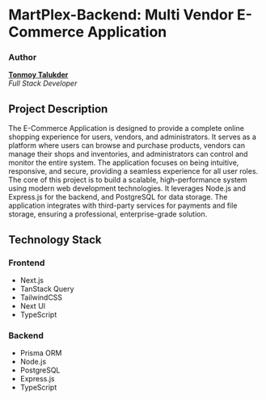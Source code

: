 # MartPlex-Backend: Multi Vendor E-Commerce Application

### Author

**[Tonmoy Talukder](https://tonmoytalukder.github.io/dev)** </br>
_Full Stack Developer_

## Project Description

The E-Commerce Application is designed to provide a complete online shopping experience for users, vendors, and administrators. It serves as a platform where users can browse and purchase products, vendors can manage their shops and inventories, and administrators can control and monitor the entire system. The application focuses on being intuitive, responsive, and secure, providing a seamless experience for all user roles. The core of this project is to build a scalable, high-performance system using modern web development technologies. It leverages Node.js and Express.js for the backend, and PostgreSQL for data storage. The application integrates with third-party services for payments and file storage, ensuring a professional, enterprise-grade solution.

## Technology Stack

### Frontend

- Next.js
- TanStack Query
- TailwindCSS
- Next UI
- TypeScript

### Backend

- Prisma ORM
- Node.js
- PostgreSQL
- Express.js
- TypeScript
